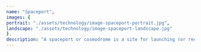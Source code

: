 ```yaml
---
name: "Spaceport",
images: {
portrait: "./assets/technology/image-spaceport-portrait.jpg",
landscape: "./assets/technology/image-spaceport-landscape.jpg"
},
description: "A spaceport or cosmodrome is a site for launching (or receiving) spacecraft, by analogy to the seaport for ships or airport for aircraft. Based in the famous Cape Canaveral, our spaceport is ideally situated to take advantage of the Earth’s rotation for launch."
---
```

